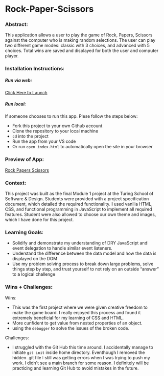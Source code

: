 # Rock-Paper-Scissors 

### Abstract:
This application allows a user to play the game of Rock, Papers, Scissors against the computer who is making random selections. The user can play two different game modes: classic with 3 choices, and advanced with 5 choices. Total wins are saved and displayed for both the user and computer player.

### Installation Instructions:
##### Run via web:
[Click Here to Launch](https://sulton88mehron90.github.io/Rock-Paper-Scissors/)
##### Run local:
If someone chooses to run this app. Plese follow the steps below:
 - Fork this project to your own Github account
 - Clone the repository to your local machine
 - `cd` into the project
 - Run the app from your VS code
 - Or run `open index.html` to automatically open the site in your browser
  
### Preview of App:
<!-- [//]: <> (Provide ONE gif or screenshot of your application - choose the "coolest" piece of functionality to show off) -->
  
[Rock Papers Scissors](https://www.loom.com/share/8c43aacc706b40029ef4732d7b87becf)

<!-- // target="_blank" -->
### Context:
This project was built as the final Module 1 project at the Turing School of Software & Design. Students were provided with a project specification document, which detailed the required functionality. I used vanilla HTML, CSS, and functional programming in JavaScript to implement all required features. Student were also allowed to choose our own theme and images, which I have done for this project.

<!-- ### Contributors:
[//]: <> (Who worked on this application? Link to their GitHubs.) -->

### Learning Goals:
<!-- [//]: <> (What were the learning goals of this project? What tech did you work with?) -->
- Solidify and demonstrate my understanding of DRY JavaScript and event delegation to handle similar event listeners.
- Understand the difference between the data model and how the data is displayed on the DOM
- Use my problem solving process to break down large problems, solve things step by step, and trust yourself to not rely 
  on an outside “answer” to a logical challenge

### Wins + Challenges:

Wins:
- This was the first project where we were given creative freedom to make the game board. I really enjoyed this process and found it extremely beneficial for my learning of CSS and HTML.
- More cunfident to get value from nested properties of an object.
- using the `debugger` to solve the issues of the broken code.

Challenges:
 - I struggled with the Git Hub this time around. I accidentally manage to initiate `git init` inside home directory. Eventhough I removed the hidden .git file I still was getting errors when I was trying to push my work. I didn't see a main branch for some reason. I definitely will be practicing and learning Git Hub to avoid mistakes in the future.